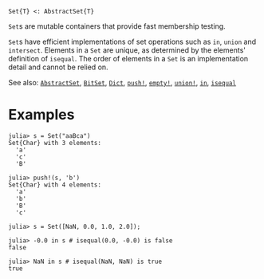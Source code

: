```
Set{T} <: AbstractSet{T}
```

`Set`s are mutable containers that provide fast membership testing.

`Set`s have efficient implementations of set operations such as `in`, `union` and `intersect`. Elements in a `Set` are unique, as determined by the elements' definition of `isequal`. The order of elements in a `Set` is an implementation detail and cannot be relied on.

See also: [`AbstractSet`](@ref), [`BitSet`](@ref), [`Dict`](@ref), [`push!`](@ref), [`empty!`](@ref), [`union!`](@ref), [`in`](@ref), [`isequal`](@ref)

# Examples

```jldoctest; filter = r"^  '.'"ma
julia> s = Set("aaBca")
Set{Char} with 3 elements:
  'a'
  'c'
  'B'

julia> push!(s, 'b')
Set{Char} with 4 elements:
  'a'
  'b'
  'B'
  'c'

julia> s = Set([NaN, 0.0, 1.0, 2.0]);

julia> -0.0 in s # isequal(0.0, -0.0) is false
false

julia> NaN in s # isequal(NaN, NaN) is true
true
```

